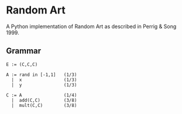 
# Random Art
A Python implementation of Random Art as described in Perrig & Song 1999.

## Grammar
```
E := (C,C,C)

A := rand in [-1,1]   (1/3)
  |  x                (1/3)
  |  y                (1/3)
  
C := A                (1/4)
  |  add(C,C)         (3/8)
  |  mult(C,C)        (3/8)
```
